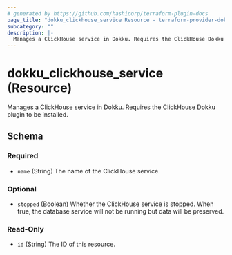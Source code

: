```yaml
---
# generated by https://github.com/hashicorp/terraform-plugin-docs
page_title: "dokku_clickhouse_service Resource - terraform-provider-dokku"
subcategory: ""
description: |-
  Manages a ClickHouse service in Dokku. Requires the ClickHouse Dokku plugin to be installed.
---
```


# dokku_clickhouse_service (Resource)

Manages a ClickHouse service in Dokku. Requires the ClickHouse Dokku plugin to be installed.



<!-- schema generated by tfplugindocs -->
## Schema

### Required

- `name` (String) The name of the ClickHouse service.

### Optional

- `stopped` (Boolean) Whether the ClickHouse service is stopped. When true, the database service will not be running but data will be preserved.

### Read-Only

- `id` (String) The ID of this resource.
